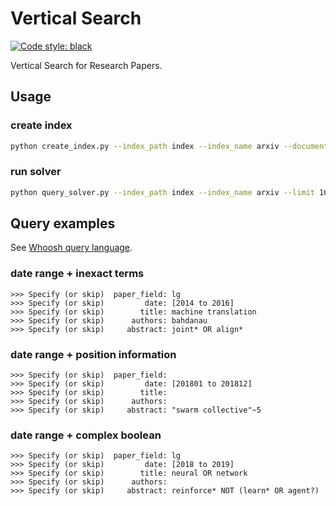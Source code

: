 # Vertical Search

[![Code style: black](https://img.shields.io/badge/code%20style-black-000000.svg)](https://github.com/psf/black)

Vertical Search for Research Papers.

## Usage

### create index
```bash
python create_index.py --index_path index --index_name arxiv --documents_path papers/
```

### run solver
```bash
python query_solver.py --index_path index --index_name arxiv --limit 10
```

## Query examples

See [Whoosh query language](https://whoosh.readthedocs.io/en/latest/querylang.html).

### date range + inexact terms
```
>>> Specify (or skip)  paper_field: lg
>>> Specify (or skip)         date: [2014 to 2016]
>>> Specify (or skip)        title: machine translation
>>> Specify (or skip)      authors: bahdanau
>>> Specify (or skip)     abstract: joint* OR align*
```

### date range + position information
```
>>> Specify (or skip)  paper_field:
>>> Specify (or skip)         date: [201801 to 201812]
>>> Specify (or skip)        title:
>>> Specify (or skip)      authors:
>>> Specify (or skip)     abstract: "swarm collective"~5
```

### date range + complex boolean
```
>>> Specify (or skip)  paper_field: lg
>>> Specify (or skip)         date: [2018 to 2019]
>>> Specify (or skip)        title: neural OR network
>>> Specify (or skip)      authors:
>>> Specify (or skip)     abstract: reinforce* NOT (learn* OR agent?)
```
